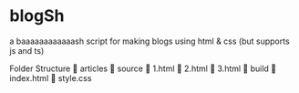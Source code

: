 # blogSh
a baaaaaaaaaaaash script for making blogs using html & css (but supports js and ts)

Folder Structure
  📂 articles
    󰉋 source
     1.html
     2.html
     3.html
  📂 build
   index.html
   style.css

